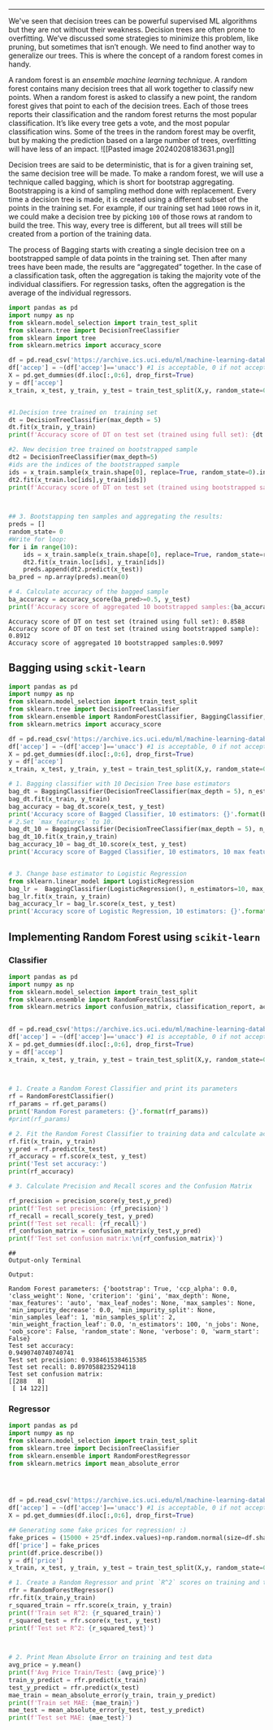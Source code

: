 ___
We've seen that decision trees can be powerful supervised ML algorithms but they are not without their weakness. Decision trees are often prone to overfitting. We’ve discussed some strategies to minimize this problem, like pruning, but sometimes that isn’t enough. We need to find another way to generalize our trees. This is where the concept of a random forest comes in handy.

A random forest is an _ensemble machine learning technique_. A random forest contains many decision trees that all work together to classify new points. When a random forest is asked to classify a new point, the random forest gives that point to each of the decision trees. Each of those trees reports their classification and the random forest returns the most popular classification. It’s like every tree gets a vote, and the most popular classification wins. Some of the trees in the random forest may be overfit, but by making the prediction based on a large number of trees, overfitting will have less of an impact.
![[Pasted image 20240208183631.png]]


Decision trees are said to be deterministic, that is for a given training set, the same decision tree will be made. To make a random forest, we will use a technique called bagging, which is short for bootstrap aggregating. Bootstrapping is a kind of sampling method done with replacement. Every time a decision tree is made, it is created using a different subset of the points in the training set. For example, if our training set had `1000` rows in it, we could make a decision tree by picking `100` of those rows at random to build the tree. This way, every tree is different, but all trees will still be created from a portion of the training data.

The process of Bagging  starts with creating a single decision tree on a bootstrapped sample of data points in the training set. Then after many trees have been made, the results are “aggregated” together. In the case of a classification task, often the aggregation is taking the majority vote of the individual classifiers. For regression tasks, often the aggregation is the average of the individual regressors.

```Python
import pandas as pd
import numpy as np
from sklearn.model_selection import train_test_split
from sklearn.tree import DecisionTreeClassifier
from sklearn import tree
from sklearn.metrics import accuracy_score

df = pd.read_csv('https://archive.ics.uci.edu/ml/machine-learning-databases/car/car.data', names=['buying', 'maint', 'doors', 'persons', 'lug_boot', 'safety', 'accep'])
df['accep'] = ~(df['accep']=='unacc') #1 is acceptable, 0 if not acceptable
X = pd.get_dummies(df.iloc[:,0:6], drop_first=True)
y = df['accep']
x_train, x_test, y_train, y_test = train_test_split(X,y, random_state=0, test_size=0.25)


#1.Decision tree trained on  training set
dt = DecisionTreeClassifier(max_depth = 5)
dt.fit(x_train, y_train)
print(f'Accuracy score of DT on test set (trained using full set): {dt.score(x_test, y_test).round(4)}')

#2. New decision tree trained on bootstrapped sample
dt2 = DecisionTreeClassifier(max_depth=5)
#ids are the indices of the bootstrapped sample
ids = x_train.sample(x_train.shape[0], replace=True, random_state=0).index
dt2.fit(x_train.loc[ids],y_train[ids])
print(f'Accuracy score of DT on test set (trained using bootstrapped sample): {dt2.score(x_test, y_test).round(4)}')

  

## 3. Bootstapping ten samples and aggregating the results:
preds = []
random_state= 0
#Write for loop:
for i in range(10):
    ids = x_train.sample(x_train.shape[0], replace=True, random_state=random_state+i).index
    dt2.fit(x_train.loc[ids], y_train[ids])
    preds.append(dt2.predict(x_test))  
ba_pred = np.array(preds).mean(0)

# 4. Calculate accuracy of the bagged sample
ba_accuracy = accuracy_score(ba_pred>=0.5, y_test)
print(f'Accuracy score of aggregated 10 bootstrapped samples:{ba_accuracy.round(4)}')
```

```
Accuracy score of DT on test set (trained using full set): 0.8588
Accuracy score of DT on test set (trained using bootstrapped sample): 0.8912
Accuracy score of aggregated 10 bootstrapped samples:0.9097
```

## Bagging using `sckit-learn`
```Python
import pandas as pd
import numpy as np
from sklearn.model_selection import train_test_split
from sklearn.tree import DecisionTreeClassifier
from sklearn.ensemble import RandomForestClassifier, BaggingClassifier, RandomForestRegressor
from sklearn.metrics import accuracy_score

df = pd.read_csv('https://archive.ics.uci.edu/ml/machine-learning-databases/car/car.data', names=['buying', 'maint', 'doors', 'persons', 'lug_boot', 'safety', 'accep'])
df['accep'] = ~(df['accep']=='unacc') #1 is acceptable, 0 if not acceptable
X = pd.get_dummies(df.iloc[:,0:6], drop_first=True)
y = df['accep']
x_train, x_test, y_train, y_test = train_test_split(X,y, random_state=0, test_size=0.25)

# 1. Bagging classifier with 10 Decision Tree base estimators
bag_dt = BaggingClassifier(DecisionTreeClassifier(max_depth = 5), n_estimators=10 )
bag_dt.fit(x_train, y_train)
bag_accuracy = bag_dt.score(x_test, y_test)
print('Accuracy score of Bagged Classifier, 10 estimators: {}'.format(bag_accuracy))
# 2.Set `max_features` to 10.
bag_dt_10 = BaggingClassifier(DecisionTreeClassifier(max_depth = 5), n_estimators =10, max_features=10)
bag_dt_10.fit(x_train,y_train)
bag_accuracy_10 = bag_dt_10.score(x_test, y_test)
print('Accuracy score of Bagged Classifier, 10 estimators, 10 max features: {}'.format(bag_accuracy_10))


# 3. Change base estimator to Logistic Regression
from sklearn.linear_model import LogisticRegression
bag_lr =  BaggingClassifier(LogisticRegression(), n_estimators=10, max_features=10)
bag_lr.fit(x_train, y_train)
bag_accuracy_lr = bag_lr.score(x_test, y_test)
print('Accuracy score of Logistic Regression, 10 estimators: {}'.format(bag_accuracy_lr))
```

## Implementing Random Forest using `scikit-learn`

### Classifier

```Python
import pandas as pd
import numpy as np
from sklearn.model_selection import train_test_split
from sklearn.ensemble import RandomForestClassifier
from sklearn.metrics import confusion_matrix, classification_report, accuracy_score, precision_score, recall_score, f1_score
  

df = pd.read_csv('https://archive.ics.uci.edu/ml/machine-learning-databases/car/car.data', names=['buying', 'maint', 'doors', 'persons', 'lug_boot', 'safety', 'accep'])
df['accep'] = ~(df['accep']=='unacc') #1 is acceptable, 0 if not acceptable
X = pd.get_dummies(df.iloc[:,0:6], drop_first=True)
y = df['accep']
x_train, x_test, y_train, y_test = train_test_split(X,y, random_state=0, test_size=0.25)

  

# 1. Create a Random Forest Classifier and print its parameters
rf = RandomForestClassifier()
rf_params = rf.get_params()
print('Random Forest parameters: {}'.format(rf_params))
#print(rf_params)

# 2. Fit the Random Forest Classifier to training data and calculate accuracy score on the test data
rf.fit(x_train, y_train)
y_pred = rf.predict(x_test)
rf_accuracy = rf.score(x_test, y_test)
print('Test set accuracy:')
print(rf_accuracy)

# 3. Calculate Precision and Recall scores and the Confusion Matrix

rf_precision = precision_score(y_test,y_pred)
print(f'Test set precision: {rf_precision}')
rf_recall = recall_score(y_test, y_pred)
print(f'Test set recall: {rf_recall}')
rf_confusion_matrix = confusion_matrix(y_test,y_pred)
print(f'Test set confusion matrix:\n{rf_confusion_matrix}')
```

```
##   
Output-only Terminal

Output:

Random Forest parameters: {'bootstrap': True, 'ccp_alpha': 0.0, 'class_weight': None, 'criterion': 'gini', 'max_depth': None, 'max_features': 'auto', 'max_leaf_nodes': None, 'max_samples': None, 'min_impurity_decrease': 0.0, 'min_impurity_split': None, 'min_samples_leaf': 1, 'min_samples_split': 2, 'min_weight_fraction_leaf': 0.0, 'n_estimators': 100, 'n_jobs': None, 'oob_score': False, 'random_state': None, 'verbose': 0, 'warm_start': False}
Test set accuracy:
0.9490740740740741
Test set precision: 0.9384615384615385
Test set recall: 0.8970588235294118
Test set confusion matrix:
[[288   8]
 [ 14 122]]
```


### Regressor
```Python
import pandas as pd
import numpy as np
from sklearn.model_selection import train_test_split
from sklearn.tree import DecisionTreeClassifier
from sklearn.ensemble import RandomForestRegressor
from sklearn.metrics import mean_absolute_error

  
  

df = pd.read_csv('https://archive.ics.uci.edu/ml/machine-learning-databases/car/car.data', names=['buying', 'maint', 'doors', 'persons', 'lug_boot', 'safety', 'accep'])
df['accep'] = ~(df['accep']=='unacc') #1 is acceptable, 0 if not acceptable
X = pd.get_dummies(df.iloc[:,0:6], drop_first=True)

## Generating some fake prices for regression! :)
fake_prices = (15000 + 25*df.index.values)+np.random.normal(size=df.shape[0])*5000
df['price'] = fake_prices
print(df.price.describe())
y = df['price']
x_train, x_test, y_train, y_test = train_test_split(X,y, random_state=0, test_size=0.25)

# 1. Create a Random Regressor and print `R^2` scores on training and test data
rfr = RandomForestRegressor()
rfr.fit(x_train,y_train)
r_squared_train = rfr.score(x_train, y_train)
print(f'Train set R^2: {r_squared_train}')
r_squared_test = rfr.score(x_test, y_test)
print(f'Test set R^2: {r_squared_test}')

  

# 2. Print Mean Absolute Error on training and test data
avg_price = y.mean()
print(f'Avg Price Train/Test: {avg_price}')
train_y_predict = rfr.predict(x_train)
test_y_predict = rfr.predict(x_test)
mae_train = mean_absolute_error(y_train, train_y_predict)
print(f'Train set MAE: {mae_train}')
mae_test = mean_absolute_error(y_test, test_y_predict)
print(f'Test set MAE: {mae_test}')
```

